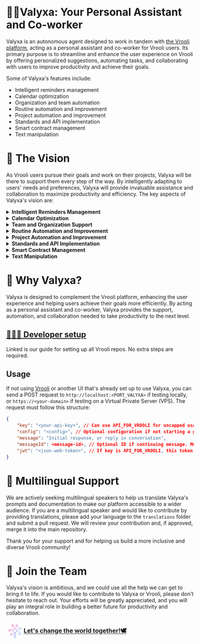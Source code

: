 # 🙆‍♀️Valyxa: Your Personal Assistant and Co-worker
Valyxa is an autonomous agent designed to work in tandem with [the Vrooli platform][website], acting as a personal assistant and co-worker for Vrooli users. Its primary purpose is to streamline and enhance the user experience on Vrooli by offering personalized suggestions, automating tasks, and collaborating with users to improve productivity and achieve their goals.

Some of Valyxa's features include:
- Intelligent reminders management
- Calendar optimization
- Organization and team automation
- Routine automation and improvement
- Project automation and improvement
- Standards and API implementation
- Smart contract management
- Text manipulation


# 🌟 The Vision
As Vrooli users pursue their goals and work on their projects, Valyxa will be there to support them every step of the way. By intelligently adapting to users' needs and preferences, Valyxa will provide invaluable assistance and collaboration to maximize productivity and efficiency. The key aspects of Valyxa's vision are:

<details>
  <summary><b>Intelligent Reminders Management</b></summary>
  Valyxa will revolutionize how users manage reminders by:  

  * Creating organizations, projects, routines, standards, APIs, etc., to autonomously complete reminders
  * Prioritizing reminders according to user preferences and needs
  * Suggesting new reminders
</details>
<details>
  <summary><b>Calendar Optimization</b></summary>
  Valyxa will optimize users' calendars by:

  * Filling available time with suggested actions
  * Reducing busy time by identifying inefficiencies and automatable tasks
</details>
<details>
  <summary><b>Team and Organization Support</b></summary>
  Valyxa will enhance team and organization dynamics by:

  * Adding bot team members
  * Auto-implementing incomplete routines, projects, etc.
  * Facilitating individual and group chats with bot members
</details>
<details>
  <summary><b>Routine Automation and Improvement</b></summary>
  Valyxa will streamline routines by:

  * Auto-implementing and auto-running routines
  * Suggesting routines to complete next
  * Auto-improving routines by optimizing cost, complexity, and other factors
</details>
<details>
  <summary><b>Project Automation and Improvement</b></summary>
  Valyxa will boost project management by:

  * Auto-implementing and auto-running projects
</details>
<details>
  <summary><b>Standards and API Implementation</b></summary>
  Valyxa will simplify the implementation of standards and APIs by:

  * Auto-implementing and auto-improving standards and APIs based on user preferences and requirements
</details>
<details>
  <summary><b>Smart Contract Management</b></summary>
  Valyxa will empower users to manage smart contracts effectively by:

  * Auto-implementing and auto-improving smart contracts
  * Providing auditing capabilities to ensure contract security and compliance
</details>
<details>
  <summary><b>Text Manipulation</b></summary>
  Valyxa will enable users to effortlessly manipulate freeform text (e.g., notes, descriptions, chat messages) by providing features to:

  * Convert text to bullet points
  * Change reading level
  * Adjust formality
  * Alter length
  * Organize content
  * Summarize information
  * Continue writing
</details>


# 🔑 Why Valyxa?
Valyxa is designed to complement the Vrooli platform, enhancing the user experience and helping users achieve their goals more efficiently. By acting as a personal assistant and co-worker, Valyxa provides the support, automation, and collaboration needed to take productivity to the next level.

## [👩🏼‍💻 Developer setup][setup-guide]
Linked is our guide for setting up all Vrooli repos. No extra steps are required.

## Usage
If not using [Vrooli](https://github.com/Vrooli/Vrooli) or another UI that's already set up to use Valyxa, you can send a POST request to `http://localhost:<PORT_VALYXA>` if testing locally, or `https://<your-domain>` if testing on a Virtual Private Server (VPS). The request must follow this structure:

```json
{
    "key": "<your-api-key>", // Can use API_FOR_VROOLI for uncapped usage. Otherwise, we validate and fetch api information from VROOLI_URL
    "config": "<config>", // Optional configuration if not starting a generic conversation. See `ai_assistant.features.commands.commands` in `start.yml` for options
    "message": "Initial response, or reply in conversation",
    "messageId": <message-id>, // Optional ID if continuing message. Must be continuing the conversation using the same key
    "jwt": "<json-web-token>", // If key is API_FOR_VROOLI, this token ensures that the conversation cannot be accessed by anyone else
}
```

# 🦜 Multilingual Support
We are actively seeking multilingual speakers to help us translate Valyxa's prompts and documentation to make our platform accessible to a wider audience. If you are a multilingual speaker and would like to contribute by providing translations, please add your language to the `translations` folder and submit a pull request. We will review your contribution and, if approved, merge it into the main repository.

Thank you for your support and for helping us build a more inclusive and diverse Vrooli community!

# 🤝 Join the Team
Valyxa's vision is ambitious, and we could use all the help we can get to bring it to life. If you would like to contribute to Valyxa or Vrooli, please don't hesitate to reach out. Your efforts will be greatly appreciated, and you will play an integral role in building a better future for productivity and collaboration.

### [<img align="center" alt="Website" width="36px" src="./docs/assets/vrooli.png" style="padding-left:5px;padding-right:2px" />][start] [**Let's change the world together!🕊**][start]

[website]: https://vrooli.com
[start]: https://vrooli.com/start
[setup-guide]: https://docs.vrooli.com/setup/getting_started.html

